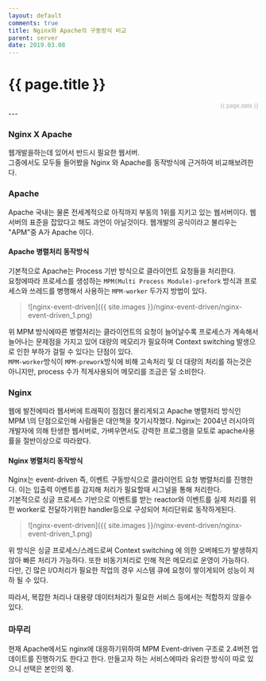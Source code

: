 ```yaml
---
layout: default
comments: true
title: Nginx와 Apache의 구동방식 비교
parent: server
date: 2019.03.08
---
```


<h1>{{ page.title }}</h1>  
<div style="text-align:right; font-size:11px; color:#aaa">{{ page.date }} </div>
---

### Nginx X Apache

웹개발을하는데 있어서 반드시 필요한 웹서버.  
그중에서도 모두들 들어봤을 Nginx 와 Apache를 동작방식에 근거하여 비교해보려한다. 

### Apache

Apache 국내는 물론 전세계적으로 아직까지 부동의 1위를 지키고 있는 웹서버이다. 웹서버의 표준을 잡았다고 해도 과언이 아닐것이다. 웹개발의 공식이라고 불리우는 "APM"중 A가 Apache 이다.  

#### Apache 병렬처리 동작방식
기본적으로 Apache는 Process 기반 방식으로 클라이언트 요청들을 처리한다.  
요청에따라 프로세스를 생성하는 `MPM(Multi Process Module)-prefork` 방식과 프로세스와 쓰레드를 병행해서 사용하는 `MPM-worker` 두가지 방법이 있다.

> ![nginx-event-driven]({{ site.images }}/nginx-event-driven/nginx-event-driven_1.png)    
  

위 MPM 방식에따른 병렬처리는 클라이언트의 요청이 늘어날수록 프로세스가 계속해서 늘어나는 문제점을 가지고 있어 대량의 메모리가 필요하며 Context switching 발생으로 인한 부하가 걸릴 수 있다는 단점이 있다.  
`MPM-worker`방식이 `MPM-prework`방식에 비해 고속처리 및 더 대량의 처리를 하는것은 아니지만, process 수가 적게사용되어 메모리를 조금은 덜 소비한다. 

### Nginx 

웹에 발전에따라 웹서버에 트래픽이 점점더 몰리게되고 Apache 병렬처리 방식인 MPM \의 단점으로인해 사람들은 대안책을 찾기시작했다. Nginx는 2004년 러시아의 개발자에 의해 탄생한 웹서버로, 가벼우면서도 강력한 프로그램을 모토로 apache사용률을 절반이상으로 따라왔다. 

#### Nginx 병렬처리 동작방식
Nginx는 event-driven 즉, 이벤트 구동방식으로 클라이언트 요청 병렬처리를 진행한다. 이는 입출력 이벤트를 감지해 처리가 필요할때 시그널을 통해 처리한다.  
기본적으로 싱글 프로세스 기반으로 이벤트를 받는 reactor와 이벤트를 실제 처리를 위한 worker로 전달하기위한 handler등으로 구성되어 처리단위로 동작하게된다. 

> ![nginx-event-driven]({{ site.images }}/nginx-event-driven/nginx-event-driven_1.png)

위 방식은 싱글 프로세스/스레드로써 Context switching 에 의한 오버헤드가 발생하지않아 빠른 처리가 가능하다. 또한 비동기처리로 인해 적은 메모리로 운영이 가능하다.  
다만, 긴 많은 I/O처리가 필요한 작업의 경우 시스템 큐에 요청이 쌓이게되어 성능이 저하 될 수 있다. 

따라서, 복잡한 처리나 대용량 데이터처리가 필요한 서비스 등에서는 적합하지 않을수 있다. 


### 마무리

현재 Apache에서도 nginx에 대응하기위하여 MPM Event-driven 구조로 2.4버전 업데이트를 진행하기도 한다고 한다. 만들고자 하는 서비스에따라 유리한 방식이 따로 있으니 선택은 본인의 몫.


